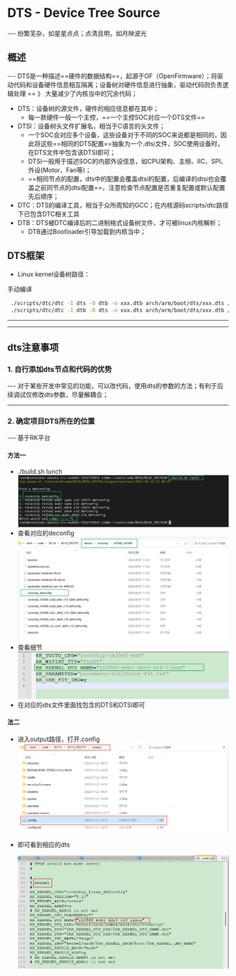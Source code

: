 # DTS - Device Tree Source

--- 纷繁芜杂，如星星点点；点清且明，如月映波光



## 概述

--- DTS是一种描述==硬件的数据结构==，起源于OF（OpenFirmware）；将驱动代码和设备硬件信息相互隔离；设备树对硬件信息进行抽象，驱动代码则负责逻辑处理 == 》 大量减少了内核当中的冗余代码；

 -  DTS：设备树的源文件，硬件的相应信息都在其中；
    - 每一款硬件一般一个主控，==一个主控SOC对应一个DTS文件==
 -  DTSI：设备树头文件扩展名，相当于C语言的头文件；
    - 一个SOC会对应多个设备，这些设备对于不同的SOC来说都是相同的，因此将这些==相同的DTS配置==抽象为一个.dtsi文件，SOC使用设备时，在DTS文件中包含该DTSI即可；
    - DTSI一般用于描述SOC的内部外设信息，如CPU架构、主频、IIC、SPI、外设(Motor、Fan等)；
    - ==相同节点的配置，dts中的配置会覆盖dtsi的配置，后编译的dtsi也会覆盖之前同节点的dtsi配置==，注意检查节点配置是否重复配置或默认配置先后顺序；
 -  DTC：DTS的编译工具，相当于众所周知的GCC；在内核源码scripts/dtc路径下已包含DTC相关工具
 -  DTB：DTS被DTC编译后的二进制格式设备树文件，才可被linux内核解析；
    - DTB通过Bootloader引导加载到内核当中；



## DTS框架

- Linux kernel设备树路径：





手动编译

```bash
 ./scripts/dtc/dtc -I dts -O dtb -o xxx.dtb arch/arm/boot/dts/xxx.dts // 编译 dts 为 dtb
 ./scripts/dtc/dtc -I dtb -O dts -o xxx.dts arch/arm/boot/dts/xxx.dtb // 反编译 dtb 为 dts
```

---

---

## dts注意事项

### 1. 自行添加dts节点和代码的优势

--- 对于某些开发中常见的功能，可以改代码，使用dts的参数的方法；有利于后续调试仅修改dts参数，尽量解耦合；

---

### 2. 确定项目DTS所在的位置

--- 基于RK平台

#### 方法一

- ./build.sh lunch
  ![image-20231010134901614](Linux-dts/image-20231010134901614.png)
- 查看对应的deconfig
  ![image-20231010135041497](Linux-dts/image-20231010135041497.png)
- 查看细节
  ![image-20231010135115312](Linux-dts/image-20231010135115312.png)
- 在对应的dts文件里面找包含的DTS和DTSI即可

#### 法二

- 进入output路径，打开.config
  ![image-20231102144014071](Linux-dts/image-20231102144014071.png)

- 即可看到相应的dts

  ![image-20231102144156362](Linux-dts/image-20231102144156362.png)



















